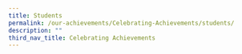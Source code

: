 ```yaml
---
title: Students
permalink: /our-achievements/Celebrating-Achievements/students/
description: ""
third_nav_title: Celebrating Achievements
---
```

